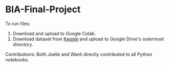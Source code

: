 # BIA-Final-Project

To run files:
1. Download and upload to Google Colab.
2. Download dataset from [Kaggle](https://www.kaggle.com/datasets/sartajbhuvaji/brain-tumor-classification-mri) and upload to Google Drive's outermost directory.

Contributions:
Both Joelle and Wanli directly contributed to all Python notebooks.
